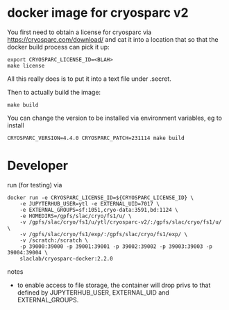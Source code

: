 # docker image for cryosparc v2

You first need to obtain a license for cryosparc via https://cryosparc.com/download/ and cat it into a location that so that the docker build process can pick it up:

```
export CRYOSPARC_LICENSE_ID=<BLAH>
make license
```

All this really does is to put it into a text file under .secret.

Then to actually build the image:

```
make build
```
    
You can change the version to be installed via environment variables, eg to install

```
CRYOSPARC_VERSION=4.4.0 CRYOSPARC_PATCH=231114 make build
```


Developer
===
    
run (for testing) via

    docker run -e CRYOSPARC_LICENSE_ID=${CRYOSPARC_LICENSE_ID} \
        -e JUPYTERHUB_USER=ytl -e EXTERNAL_UID=7017 \
        -e EXTERNAL_GROUPS=sf:1051,cryo-data:3591,bd:1124 \
        -e HOMEDIRS=/gpfs/slac/cryo/fs1/u/ \
        -v /gpfs/slac/cryo/fs1/u/ytl/cryosparc-v2/:/gpfs/slac/cryo/fs1/u/ \
        -v /gpfs/slac/cryo/fs1/exp/:/gpfs/slac/cryo/fs1/exp/ \
        -v /scratch:/scratch \
        -p 39000:39000 -p 39001:39001 -p 39002:39002 -p 39003:39003 -p 39004:39004 \
        slaclab/cryosparc-docker:2.2.0

notes

- to enable access to file storage, the container will drop privs to that defined by JUPYTERHUB_USER, EXTERNAL_UID and EXTERNAL_GROUPS.

